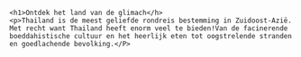 <!DOCTYPE HTML>
<HTML>
  <HEAD>
    <TITLE>
      Thailand
    </TITLE>
    </HEAD>
  <BODY>
    
    <h1>Ontdek het land van de glimach</h>
    <p>Thailand is de meest geliefde rondreis bestemming in Zuidoost-Azië. Met recht want Thailand heeft enorm veel te bieden!Van de facinerende boeddahistische cultuur en het heerlijk eten tot oogstrelende stranden en goedlachende bevolking.</P>
  
  </BODY>
  </HTML>
      
